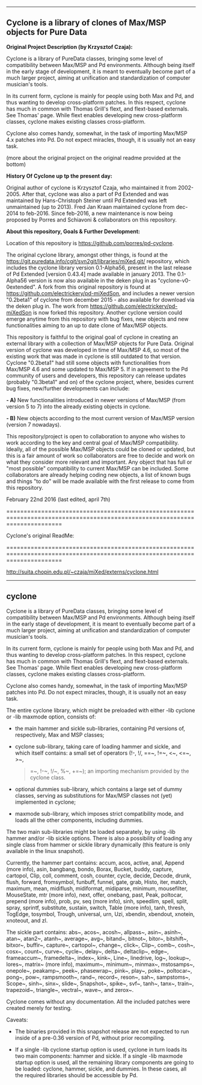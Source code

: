 -------
Cyclone is a library of clones of Max/MSP objects for Pure Data
-------

<strong>Original Project Description (by Krzysztof Czaja):</strong>

Cyclone is a library of PureData classes, bringing some level of compatibility between Max/MSP and Pd environments. Although being itself in the early stage of development, it is meant to eventually become part of a much larger project, aiming at unification and standardization of computer musician's tools. 

In its current form, cyclone is mainly for people using both Max and Pd, and thus wanting to develop cross-platform patches. In this respect, cyclone has much in common with Thomas Grill's flext, and flext-based externals. See Thomas' page. While flext enables developing new cross-platform classes, cyclone makes existing classes cross-platform. 

Cyclone also comes handy, somewhat, in the task of importing Max/MSP 4.x patches into Pd. Do not expect miracles, though, it is usually not an easy task.

(more about the original project on the original readme provided at the bottom)

<strong>History Of Cyclone up tp the present day:</strong>

Original author of cyclone is Krzysztof Czaja, who maintained it from 2002-2005. After that, cyclone was also a part of Pd Extended and was maintained by Hans-Christoph Steiner until Pd Extended was left unmaintained (up to 2013). Fred Jan Kraan maintained cyclone from dec-2014 to feb-2016. Since feb-2016, a new maintenance is now being proposed by Porres and Schiavoni & collaborators on this repository.

<strong>About this repository, Goals & Further Development:</strong>

Location of this repository is https://github.com/porres/pd-cyclone. 

The original cyclone library, amongst other things, is found at the <https://git.puredata.info/cgit/svn2git/libraries/miXed.git/> repository, which includes the cyclone library version 0.1-Alpha56, present in the last release of Pd Extended [version 0.43.4] made available in january  2013. The 0.1-Alpha56 version is now also available in the deken plug in as "cyclone-v0-0extended". A fork from this original repository is found at <https://github.com/electrickery/pd-miXedSon>, and includes a newer version "0.2beta1" of cyclone from december 2015 - also available for download via the deken plug in. The work from <https://github.com/electrickery/pd-miXedSon> is now forked this repository. Another cyclone version could emerge anytime from this repository with bug fixes, new objects and new functionalities aiming to an up to date clone of Max/MSP objects. 

This repository is faithful to the original goal of cyclone in creating an external library with a collection of Max/MSP objects for Pure Data. Original version of cyclone was developed in time of Max/MSP 4.6, so most of the existing work that was made in cyclone is still outdated to that version. Cyclone "0.2beta1" had still some objects with functionalities from Max/MSP 4.6 and some updated to Max/MSP 5. If in agreement to the Pd community of users and developers, this repository can release updates (probably "0.3beta1" and on) of the cyclone project, where, besides current bug fixes, new/further developments can include:

<strong>- A)</strong> New functionalities introduced in newer versions of Max/MSP (from version 5 to 7) into the already existing objects in cyclone.

<strong>- B)</strong> New objects according to the most current version of Max/MSP version (version 7 nowadays). 

This repository/project is open to collaboration to anyone who wishes to work according to the key and central goal of Max/MSP compatibility. Ideally, all of the possible Max/MSP objects could be cloned or updated, but this is a fair amount of work so collaborators are free to decide and work on what they consider more relevant and important. Any object that has full or "most possible" compatibility to current Max/MSP can be included. Some collaborators are already helping coding new objects, a list of known bugs and things "to do" will be made available with the first release to come from this repository.

February 22nd 2016 (last edited, april 7th)

============================================================================================================================

Cyclone's original ReadMe:

============================================================================================================================

http://suita.chopin.edu.pl/~czaja/miXed/externs/cyclone.html

-------
cyclone
-------

Cyclone is a library of PureData classes, bringing some level of compatibility
between Max/MSP and Pd environments.  Although being itself in the early stage
of development, it is meant to eventually become part of a much larger
project, aiming at unification and standardization of computer musician's
tools.

In its current form, cyclone is mainly for people using both Max and Pd, and
thus wanting to develop cross-platform patches.  In this respect, cyclone has
much in common with Thomas Grill's flext, and flext-based externals.  See
Thomas' page.  While flext enables developing new cross-platform classes,
cyclone makes existing classes cross-platform.

Cyclone also comes handy, somewhat, in the task of importing Max/MSP patches
into Pd.  Do not expect miracles, though, it is usually not an easy task.

The entire cyclone library, which might be preloaded with either -lib cyclone
or -lib maxmode option, consists of:

 * the main hammer and sickle sub-libraries, containing Pd versions of,
   respectively, Max and MSP classes;

 * cyclone sub-library, taking care of loading hammer and sickle, and which
   itself contains: a small set of operators (!-, !/, ==~, !=~, <~, <=~, >~,
   >=~, !-~, !/~, %~, +=~); an importing mechanism provided by the cyclone
   class.

 * optional dummies sub-library, which contains a large set of dummy classes,
   serving as substitutions for Max/MSP classes not (yet) implemented in
   cyclone;

 * maxmode sub-library, which imposes strict compatibility mode, and loads all
   the other components, including dummies.

The two main sub-libraries might be loaded separately, by using -lib hammer
and/or -lib sickle options.  There is also a possibility of loading any single
class from hammer or sickle library dynamically (this feature is only
available in the linux snapshot).

Currently, the hammer part contains: accum, acos, active, anal, Append (more
info), asin, bangbang, bondo, Borax, Bucket, buddy, capture, cartopol, Clip,
coll, comment, cosh, counter, cycle, decide, Decode, drunk, flush, forward,
fromsymbol, funbuff, funnel, gate, grab, Histo, iter, match, maximum, mean,
midiflush, midiformat, midiparse, minimum, mousefilter, MouseState, mtr (more
info), next, offer, onebang, past, Peak, poltocar, prepend (more info), prob,
pv, seq (more info), sinh, speedlim, spell, split, spray, sprintf, substitute,
sustain, switch, Table (more info), tanh, thresh, TogEdge, tosymbol, Trough,
universal, urn, Uzi, xbendin, xbendout, xnotein, xnoteout, and zl.

The sickle part contains: abs~, acos~, acosh~, allpass~, asin~, asinh~, atan~,
atan2~, atanh~, average~, avg~, bitand~, bitnot~, bitor~, bitshift~, bitxor~,
buffir~, capture~, cartopol~, change~, click~, Clip~, comb~, cosh~, cosx~,
count~, curve~, cycle~, delay~, delta~, deltaclip~, edge~, frameaccum~,
framedelta~, index~, kink~, Line~, linedrive, log~, lookup~, lores~, matrix~
(more info), maximum~, minimum~, minmax~, mstosamps~, onepole~, peakamp~,
peek~, phasewrap~, pink~, play~, poke~, poltocar~, pong~, pow~, rampsmooth~,
rand~, record~, reson~, sah~, sampstoms~, Scope~, sinh~, sinx~, slide~,
Snapshot~, spike~, svf~, tanh~, tanx~, train~, trapezoid~, triangle~,
vectral~, wave~, and zerox~.

Cyclone comes without any documentation.  All the included patches were
created merely for testing.

Caveats:

* The binaries provided in this snapshot release are not expected to run
  inside of a pre-0.36 version of Pd, without prior recompiling.

* If a single -lib cyclone startup option is used, cyclone in turn loads its
  two main components: hammer and sickle.  If a single -lib maxmode startup
  option is used, all the remaining library components are going to be loaded:
  cyclone, hammer, sickle, and dummies.  In these cases, all the required
  libraries should be accessible by Pd.
